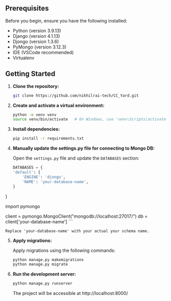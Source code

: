 ## Prerequisites

Before you begin, ensure you have the following installed:

- Python (version 3.9.13)
- Django (version 4.1.13)
- Djongo (version 1.3.6)
- PyMongo (version 3.12.3)
- IDE (VSCode recommended)
- Virtualenv

## Getting Started

1. **Clone the repository:**

    ```bash
    git clone https://github.com/nikhilrai-tech/CC_Yard.git
    ```

2. **Create and activate a virtual environment:**

    ```bash
    python -m venv venv
    source venv/bin/activate   # On Windows, use 'venv\Scripts\activate'
    ```

3. **Install dependencies:**

    ```bash
    pip install -r requirements.txt
    ```

4. **Manually update the settings.py file for connecting to Mongo DB:**

    Open the `settings.py` file and update the `DATABASES` section:

    ```python
    DATABASES = {
    'default': {
        'ENGINE': 'djongo',
        'NAME': 'your-database-name',
    }
}

import pymongo

client = pymongo.MongoClient("mongodb://localhost:27017/")
db = client['your-database-name']
    ```

    Replace 'your-database-name' with your actual your schema name.

5. **Apply migrations:**

    Apply migrations using the following commands:

    ```bash
    python manage.py makemigrations
    python manage.py migrate
    ```

6. **Run the development server:**

    ```bash
    python manage.py runserver
    ```

    The project will be accessible at http://localhost:8000/
